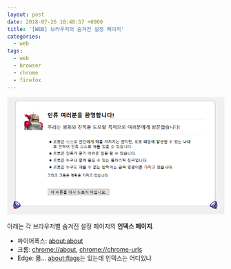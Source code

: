 ```yaml
---
layout: post
date: 2018-07-26 10:40:57 +0900
title: '[WEB] 브라우저의 숨겨진 설정 페이지'
categories:
  - web
tags:
  - web
  - browser
  - chrome
  - firefox
---
```


![인류멸망을꿈꾸는모질라](/images/hidden-page.png)

아래는 각 브라우저별 숨겨진 설정 페이지의 **인덱스 페이지**.

- 파이어폭스: [about:about](about:about)
- 크롬: [chrome://about](chrome://about), [chrome://chrome-urls](chrome://chrome-urls)
- Edge: 몲... [about:flags](about:flags)는 있는데 인덱스는 어디있냐
